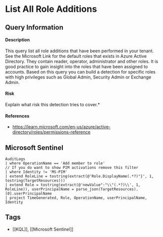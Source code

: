 # List All Role Additions

## Query Information

#### Description
This query list all role additions that have been performed in your tenant. See the Microsoft Link for the default roles that exists in Azure Active Directory. They contain reader, operator, administrator and other roles. It is good practice to gain insight into the roles that have been assigned to accounts. Based on this query you can build a detection for specific roles with high privileges such as Global Admin, Security Admin or Exchange Admin.
#### Risk
Explain what risk this detection tries to cover.*
#### References
- https://learn.microsoft.com/en-us/azure/active-directory/roles/permissions-reference
## Microsoft Sentinel
```kusto
AuditLogs
| where OperationName == 'Add member to role'
// If you do want to show PIM activations remove this filter
| where Identity != 'MS-PIM'
| extend RoleLine = tostring(extract(@'Role.DisplayName(.*?)"}', 1, tostring(TargetResources)))
| extend Role = tostring(extract(@'newValue":"\\"(.*?)\\', 1, RoleLine)), userPrincipalName = parse_json(TargetResources).[0].userPrincipalName
| project TimeGenerated, Role, OperationName, userPrincipalName, Identity
```
## Tags
- [[KQL]], [[Microsoft Sentinel]]